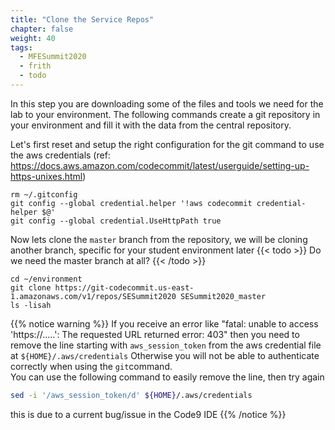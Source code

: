 ```yaml
---
title: "Clone the Service Repos"
chapter: false
weight: 40
tags:
  - MFESummit2020
  - frith
  - todo
---
```


In this step you are downloading some of the files and tools we need for the lab to your environment. The following commands create a git repository in your environment and fill it with the data from the central repository.

Let's first reset and setup the right configuration for the git command to use the aws credentials (ref: https://docs.aws.amazon.com/codecommit/latest/userguide/setting-up-https-unixes.html)

```
rm ~/.gitconfig
git config --global credential.helper '!aws codecommit credential-helper $@'
git config --global credential.UseHttpPath true
```

Now lets clone the `master` branch from the repository, we will be cloning another branch, specific for your student environment later
{{< todo >}} Do we need the master branch at all? {{< /todo >}}
```
cd ~/environment
git clone https://git-codecommit.us-east-1.amazonaws.com/v1/repos/SESummit2020 SESummit2020_master
ls -lisah

```

{{% notice warning %}}
If you receive an error like "fatal: unable to access 'https://.....': The requested URL returned error: 403" then you need to remove the line starting with `aws_session_token` from the aws credential file at `${HOME}/.aws/credentials`
Otherwise you will not be able to authenticate correctly when using the `git`command.   
You can use the following command to easily remove the line, then try again
```bash
sed -i '/aws_session_token/d' ${HOME}/.aws/credentials

```
this is due to a current bug/issue in the Code9 IDE
{{% /notice %}}